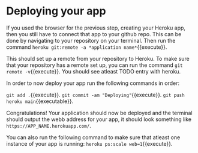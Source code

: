 # Deploying your app

If you used the browser for the previous step, creating your Heroku app, then you still have to connect that app to your github repo.
This can be done by navigating to your repository on your terminal.
Then run the command `heroku git:remote -a *application name*`{{execute}}.

This should set up a remote from your repository to Heroku.
To make sure that your repository has a remote set up, you can run the command `git remote -v`{{execute}}.
You should see atleast TODO entry with heroku.

In order to now deploy your app run the following commands in order:

`git add .`{{execute}}.
`git commit -am "Deploying"`{{execute}}.
`git push heroku main`{{executable}}.

Congratulations! Your application should now be deployed and the terminal should output the webb address for your app, it should look something like `https://APP_NAME.herokuapp.com/`.

You can also run the following command to make sure that atleast one instance of your app is running: `heroku ps:scale web=1`{{execute}}.

